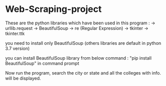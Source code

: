 # Web-Scraping-project

These are the python libraries which have been used in this program :
-> urllib.request
-> BeautifulSoup
-> re (Regular Expression)
-> tkinter
-> tkinter.ttk

you need to install only BeautifulSoup (others libraries are default in python 3.7 version)

you can install BeautifulSoup library from below command :
"pip install BeautifulSoup" in command prompt

Now run the program, search the city or state and all the colleges with info. will be displayed.